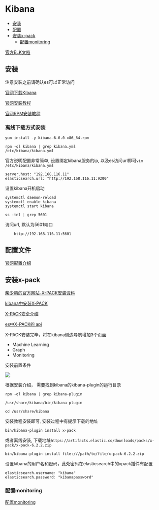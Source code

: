 # Kibana

- [安装](#install)
- [配置](#config)
- [安装x-pack](#x-pack)
    - [配置monitoring](#config-monitoring)

[官方ELK文档](https://www.elastic.co/guide/index.html)

<a name="install"></a>
## 安装

注意安装之前请确认es可以正常访问

[官网下载Kibana](https://www.elastic.co/cn/downloads/kibana)

[官网安装教程](https://www.elastic.co/guide/en/kibana/current/install.html)

[官网RPM安装教程](https://www.elastic.co/guide/en/kibana/current/rpm.html)


### 离线下载方式安装

    yum install -y kibana-6.0.0-x86_64.rpm
    
    rpm -ql kibana | grep kibana.yml
    /etc/kibana/kibana.yml

官方说明配置非常简单, 设置绑定kibana服务的ip, 以及es访问url即可`vim /etc/kibana/kibana.yml`
    
    server.host: "192.168.116.11"
    elasticsearch.url: "http://192.168.116.11:9200"

设置kibana开机启动
    
    systemctl daemon-reload
    systemctl enable kibana
    systemctl start kibana
    
    ss -tnl | grep 5601
    
访问url, 默认为5601端口
```
    http://192.168.116.11:5601
```

<a name="config"></a>
## 配置文件

[官网配置介绍](https://www.elastic.co/guide/en/kibana/6.2/settings.html)

<a name="x-pack"></a>
## 安装x-pack

[柴少鹏的官方网站-X-PACK安装资料](http://www.51niux.com/?id=210)

[kibana中安装X-PACK](https://www.elastic.co/guide/en/kibana/6.2/installing-xpack-kb.html)

[X-PACK安全介绍](https://www.elastic.co/guide/en/x-pack/6.2/security-getting-started.html)

[es中X-PACK的 api](https://www.elastic.co/guide/en/elasticsearch/reference/6.2/xpack-api.html)


X-PACK安装完毕，将在kibana侧边导航增加3个页面

* Machine Learning
* Graph
* Monitoring


安装前置条件

<img src='/assets/img/XpackInstallationFlow.jpg'>


根据安装介绍， 需要找到kibana的kibana-plugin的运行目录

```
rpm -ql kibana | grep kibana-plugin

/usr/share/kibana/bin/kibana-plugin

cd /usr/share/kibana
```

安装教程安装即可, 安装过程中有提示下载的地址

```
bin/kibana-plugin install x-pack
```

或者离线安装, 下载地址`https://artifacts.elastic.co/downloads/packs/x-pack/x-pack-6.2.2.zip`

```
bin/kibana-plugin install file:///path/to/file/x-pack-6.2.2.zip
```

设置kibana的用户名和密码，此处密码在elasticsearch中的xpack插件有配置
```
elasticsearch.username: "kibana"
elasticsearch.password: "kibanapassword"
```

<a name="confg-monitoring"></a>
### 配置monitoring

[配置monitoring](https://www.elastic.co/guide/en/kibana/6.2/monitoring-xpack-kibana.html)






























